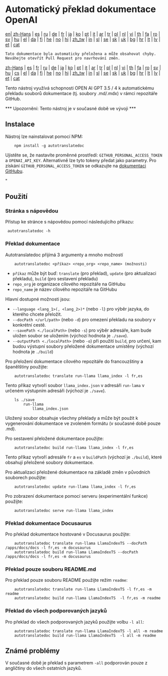 
# Automatický překlad dokumentace OpenAI

[en](../README.md)| [zh-Hans](/i18n/README_zh-Hans.md) | [es](/i18n/README_es.md) | [ru](/i18n/README_ru.md) | [de](/i18n/README_de.md) | [fr](/i18n/README_fr.md) | [ja](/i18n/README_ja.md) | [ko](/i18n/README_ko.md) | [pt](/i18n/README_pt.md) | [it](/i18n/README_it.md) | [ar](/i18n/README_ar.md) | [tr](/i18n/README_tr.md) | [pl](/i18n/README_pl.md) | [nl](/i18n/README_nl.md) | [vi](/i18n/README_vi.md) | [th](/i18n/README_th.md) | [fa](/i18n/README_fa.md) | [ro](/i18n/README_ro.md) | [sv](/i18n/README_sv.md) | [hu](/i18n/README_hu.md) | [el](/i18n/README_el.md) | [da](/i18n/README_da.md) | [fi](/i18n/README_fi.md) | [he](/i18n/README_he.md) | [no](/i18n/README_no.md) | [hi](/i18n/README_hi.md) | [zh_tw](/i18n/README_zh_tw.md) | [in](/i18n/README_in.md) | [sl](/i18n/README_sl.md) | [se](/i18n/README_se.md) | [sk](/i18n/README_sk.md) | [uk](/i18n/README_uk.md) | [bg](/i18n/README_bg.md) | [hr](/i18n/README_hr.md) | [lt](/i18n/README_lt.md) | [lv](/i18n/README_lv.md) | [et](/i18n/README_et.md) | [cat](/i18n/README_cat.md) 

```Tato dokumentace byla automaticky přeložena a může obsahovat chyby. Neváhejte otevřít Pull Request pro navrhování změn.```


 [zh-Hans](/i18n/README_zh-Hans.md) | [es](/i18n/README_es.md) |  [fr](/i18n/README_es.md) | [ru](/i18n/README_ru.md) | [de](/i18n/README_de.md) | [ja](/i18n/README_ja.md) | [ko](/i18n/README_ko.md) | [pt](/i18n/README_pt.md) | [it](/i18n/README_it.md) | [ar](/i18n/README_ar.md) | [tr](/i18n/README_tr.md) | [pl](/i18n/README_pl.md) | [nl](/i18n/README_nl.md) | [vi](/i18n/README_vi.md) | [th](/i18n/README_th.md) | [fa](/i18n/README_fa.md) | [ro](/i18n/README_ro.md) | [sv](/i18n/README_sv.md) | [hu](/i18n/README_hu.md) | [cs](/i18n/README_cs.md) | [el](/i18n/README_el.md) | [da](/i18n/README_da.md) | [fi](/i18n/README_fi.md) | [he](/i18n/README_he.md) | [no](/i18n/README_no.md) | [hi](/i18n/README_hi.md) | [zh_tw](/i18n/README_zh_tw.md) | [in](/i18n/README_in.md) | [sl](/i18n/README_sl.md) | [se](/i18n/README_se.md) | [sk](/i18n/README_sk.md) | [uk](/i18n/README_uk.md) | [bg](/i18n/README_bg.md) | [hr](/i18n/README_hr.md) | [lt](/i18n/README_lt.md) | [lv](/i18n/README_lv.md) | [et](/i18n/README_et.md) | [cat](/i18n/README_cat.md) 

Tento nástroj využívá schopnosti OPEN AI GPT 3.5 / 4 k automatickému překladu souborů dokumentace (tj. soubory .md/.mdx) v rámci repozitáře GitHub.

*** Upozornění: Tento nástroj je v současné době ve vývoji ***


## Instalace 

Nástroj lze nainstalovat pomocí NPM:


```
    npm install -g autotranslatedoc
```

Ujistěte se, že nastavíte proměnné prostředí: `GITHUB_PERSONAL_ACCESS_TOKEN` a `OPENAI_API_KEY`. Alternativně lze tyto tokeny předat jako parametry. Pro získání `GITHUB_PERSONAL_ACCESS_TOKEN` se odkazujte na [dokumentaci GitHubu](https://docs.github.com/en/github/authenticating-to-github/creating-a-personal-access-token).


 "
## Použití


### Stránka s nápovědou
Přístup ke stránce s nápovědou pomocí následujícího příkazu:
```
 autotranslatedoc -h
```
### Překlad dokumentace

Autotranslatedoc přijímá 3 argumenty a mnoho možností

```
    autotranslatedoc <příkaz> <repo_org> <repo_name> (možnosti)
```

- ```příkaz``` může být buď: ```translate``` (pro překlad), ```update``` (pro aktualizaci překladu), ```build``` (pro sestavení překladu)
- ```repo_org``` je organizace cílového repozitáře na GitHubu
- ```repo_name``` je název cílového repozitáře na GitHubu

Hlavní dostupné možnosti jsou:

- ```--language <lang_1>(, <lang_2>)*``` (nebo ```-l```) pro výběr jazyka, do kterého chcete přeložit.
- ```--docPath </url/path>``` (nebo ```-d```) pro omezení překladu na soubory v konkrétní cestě.
- ```--savePath <./localPath>``` (nebo ```-s```) pro výběr adresáře, kam bude uložen soubor se uložením (výchozí hodnota je ```./save```).
- ```--outputPath <./localPath>``` (nebo ```-o```) při použití ```build```, pro určení, kam budou výstupní soubory přeložené dokumentace umístěny (výchozí hodnota je ```./build```)



Pro přeložení dokumentace cílového repozitáře do francouzštiny a španělštiny použijte:

```
    autotranslatedoc translate run-llama llama_index -l fr,es
```


Tento příkaz vytvoří soubor `llama_index.json` v adresáři `run-lama` v určeném výstupním adresáři (výchozí je `./save`).
```
    ls ./save
        run-llama
            llama_index.json 
```
Uložený soubor obsahuje všechny překlady a může být použit k vygenerování dokumentace ve zvoleném formátu (v současné době pouze .md).

Pro sestavení přeložené dokumentace použijte:

```
    autotranslatedoc build run-llama llama_index -l fr,es
```


Tento příkaz vytvoří adresáře `fr` a `es` v `buildPath` (výchozí je `./build`), které obsahují přeložené soubory dokumentace.

Pro aktualizaci přeložené dokumentace na základě změn v původních souborech použijte:

```
    autotranslatedoc update run-llama llama_index -l fr,es
```


Pro zobrazení dokumentace pomocí serveru (experimentální funkce) použijte:
```
    autotranslatedoc serve run-llama llama_index
```
### Překlad dokumentace Docusaurus

Pro překlad dokumentace hostované v Docusaurus použijte:

```
    autotranslatedoc translate run-llama LlamaIndexTS --docPath /apps/docs/docs -l fr,es -m docusaurus
    autotranslatedoc build run-llama LlamaIndexTS --docPath /apps/docs/docs -l fr,es -m docusaurus
```
### Překlad pouze souboru README.md

Pro překlad pouze souboru README použijte režim `readme`:

```
    autotranslatedoc translate run-llama LlamaIndexTS -l fr,es -m readme
    autotranslatedoc build run-llama LlamaIndexTS  -l fr,es -m readme
```
### Překlad do všech podporovaných jazyků

Pro překlad do všech podporovaných jazyků použijte volbu `-l all`:

```
    autotranslatedoc translate run-llama LlamaIndexTS -l all -m readme
    autotranslatedoc build run-llama LlamaIndexTS  -l all -m readme
```
## Známé problémy

V současné době je překlad s parametrem `-all` podporován pouze z angličtiny do všech ostatních jazyků.
